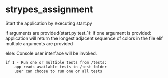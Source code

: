 # strypes_assignment

Start the application by executing start.py

if arguments are provided(start.py test_1):
    if one argument is provided:
        application will return the longest adjacent sequence of
        colors in the file
    elif multiple arguments are provided


else:
    Console user interface will be invoked.

    if 1 - Run one or multiple tests from /tests:
        app reads available tests in /test folder
        user can choose to run one or all tests
    
